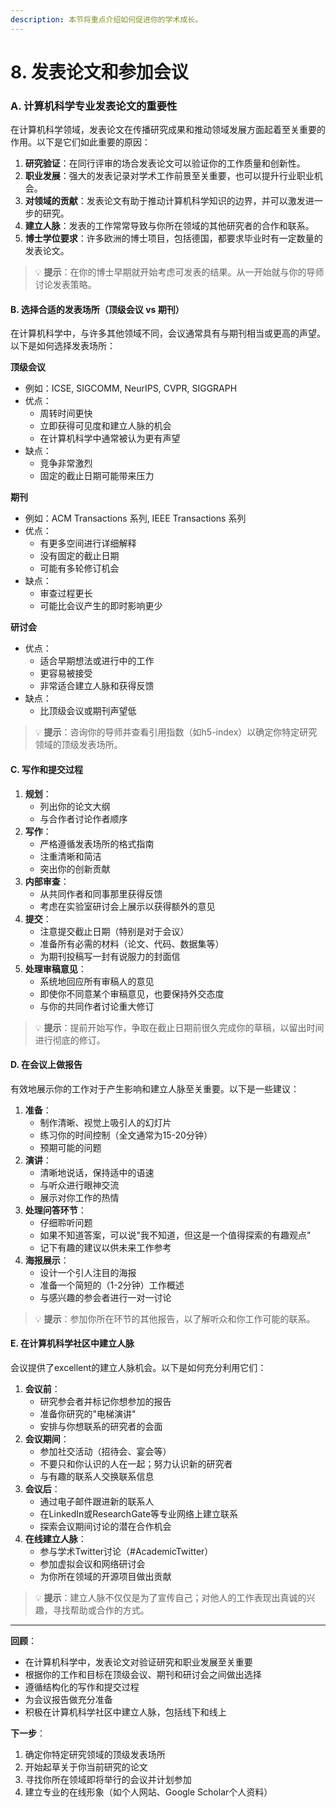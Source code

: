 ```yaml
---
description: 本节将重点介绍如何促进你的学术成长。
---
```


# 8. 发表论文和参加会议

### A. 计算机科学专业发表论文的重要性

在计算机科学领域，发表论文在传播研究成果和推动领域发展方面起着至关重要的作用。以下是它们如此重要的原因：

1. **研究验证**：在同行评审的场合发表论文可以验证你的工作质量和创新性。
2. **职业发展**：强大的发表记录对学术工作前景至关重要，也可以提升行业职业机会。
3. **对领域的贡献**：发表论文有助于推动计算机科学知识的边界，并可以激发进一步的研究。
4. **建立人脉**：发表的工作常常导致与你所在领域的其他研究者的合作和联系。
5. **博士学位要求**：许多欧洲的博士项目，包括德国，都要求毕业时有一定数量的发表论文。

> 💡 **提示**：在你的博士早期就开始考虑可发表的结果。从一开始就与你的导师讨论发表策略。

#### B. 选择合适的发表场所（顶级会议 vs 期刊）

在计算机科学中，与许多其他领域不同，会议通常具有与期刊相当或更高的声望。以下是如何选择发表场所：

**顶级会议**

* 例如：ICSE, SIGCOMM, NeurIPS, CVPR, SIGGRAPH
* 优点：
  * 周转时间更快
  * 立即获得可见度和建立人脉的机会
  * 在计算机科学中通常被认为更有声望
* 缺点：
  * 竞争非常激烈
  * 固定的截止日期可能带来压力

**期刊**

* 例如：ACM Transactions 系列, IEEE Transactions 系列
* 优点：
  * 有更多空间进行详细解释
  * 没有固定的截止日期
  * 可能有多轮修订机会
* 缺点：
  * 审查过程更长
  * 可能比会议产生的即时影响更少

**研讨会**

* 优点：
  * 适合早期想法或进行中的工作
  * 更容易被接受
  * 非常适合建立人脉和获得反馈
* 缺点：
  * 比顶级会议或期刊声望低

> 💡 **提示**：咨询你的导师并查看引用指数（如h5-index）以确定你特定研究领域的顶级发表场所。

#### C. 写作和提交过程

1. **规划**：
   * 列出你的论文大纲
   * 与合作者讨论作者顺序
2. **写作**：
   * 严格遵循发表场所的格式指南
   * 注重清晰和简洁
   * 突出你的创新贡献
3. **内部审查**：
   * 从共同作者和同事那里获得反馈
   * 考虑在实验室研讨会上展示以获得额外的意见
4. **提交**：
   * 注意提交截止日期（特别是对于会议）
   * 准备所有必需的材料（论文、代码、数据集等）
   * 为期刊投稿写一封有说服力的封面信
5. **处理审稿意见**：
   * 系统地回应所有审稿人的意见
   * 即使你不同意某个审稿意见，也要保持外交态度
   * 与你的共同作者讨论重大修订

> 💡 **提示**：提前开始写作，争取在截止日期前很久完成你的草稿，以留出时间进行彻底的修订。

#### D. 在会议上做报告

有效地展示你的工作对于产生影响和建立人脉至关重要。以下是一些建议：

1. **准备**：
   * 制作清晰、视觉上吸引人的幻灯片
   * 练习你的时间控制（全文通常为15-20分钟）
   * 预期可能的问题
2. **演讲**：
   * 清晰地说话，保持适中的语速
   * 与听众进行眼神交流
   * 展示对你工作的热情
3. **处理问答环节**：
   * 仔细聆听问题
   * 如果不知道答案，可以说"我不知道，但这是一个值得探索的有趣观点"
   * 记下有趣的建议以供未来工作参考
4. **海报展示**：
   * 设计一个引人注目的海报
   * 准备一个简短的（1-2分钟）工作概述
   * 与感兴趣的参会者进行一对一讨论

> 💡 **提示**：参加你所在环节的其他报告，以了解听众和你工作可能的联系。

#### E. 在计算机科学社区中建立人脉

会议提供了excellent的建立人脉机会。以下是如何充分利用它们：

1. **会议前**：
   * 研究参会者并标记你想参加的报告
   * 准备你研究的"电梯演讲"
   * 安排与你想联系的研究者的会面
2. **会议期间**：
   * 参加社交活动（招待会、宴会等）
   * 不要只和你认识的人在一起；努力认识新的研究者
   * 与有趣的联系人交换联系信息
3. **会议后**：
   * 通过电子邮件跟进新的联系人
   * 在LinkedIn或ResearchGate等专业网络上建立联系
   * 探索会议期间讨论的潜在合作机会
4. **在线建立人脉**：
   * 参与学术Twitter讨论（#AcademicTwitter）
   * 参加虚拟会议和网络研讨会
   * 为你所在领域的开源项目做出贡献

> 💡 **提示**：建立人脉不仅仅是为了宣传自己；对他人的工作表现出真诚的兴趣，寻找帮助或合作的方式。

***

**回顾**：

* 在计算机科学中，发表论文对验证研究和职业发展至关重要
* 根据你的工作和目标在顶级会议、期刊和研讨会之间做出选择
* 遵循结构化的写作和提交过程
* 为会议报告做充分准备
* 积极在计算机科学社区中建立人脉，包括线下和线上

**下一步**：

1. 确定你特定研究领域的顶级发表场所
2. 开始起草关于你当前研究的论文
3. 寻找你所在领域即将举行的会议并计划参加
4. 建立专业的在线形象（如个人网站、Google Scholar个人资料）
